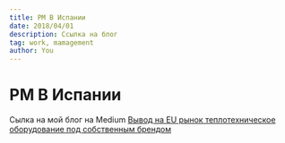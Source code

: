 ```yaml
---
title: PM В Испании
date: 2018/04/01
description: Ссылка на блог
tag: work, mamagement
author: You
---
```


# PM В Испании

Сылка на мой блог на Medium [Вывод на EU рынок теплотехническое оборудование под собственным брендом](https://msklv.medium.com/%D0%BA%D0%B5%D0%B9%D1%81-3-%D0%B2%D1%8B%D0%B2%D0%BE%D0%B4-%D0%BD%D0%B0-eu-%D1%80%D1%8B%D0%BD%D0%BE%D0%BA-%D1%82%D0%B5%D0%BF%D0%BB%D0%BE%D1%82%D0%B5%D1%85%D0%BD%D0%B8%D1%87%D0%B5%D1%81%D0%BA%D0%BE%D0%B5-%D0%BE%D0%B1%D0%BE%D1%80%D1%83%D0%B4%D0%BE%D0%B2%D0%B0%D0%BD%D0%B8%D0%B5-%D0%BF%D0%BE%D0%B4-%D1%81%D0%BE%D0%B1%D1%81%D1%82%D0%B2%D0%B5%D0%BD%D0%BD%D1%8B%D0%BC-%D0%B1%D1%80%D0%B5%D0%BD%D0%B4%D0%BE%D0%BC-df270e4005f6)

